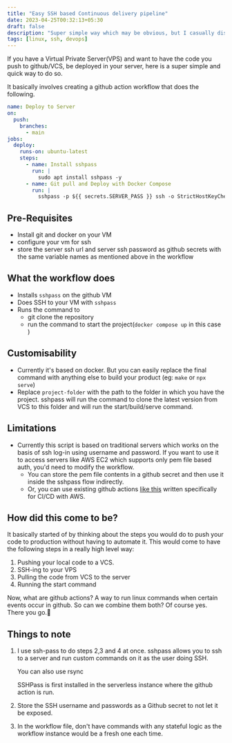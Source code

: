 ```yaml
---
title: "Easy SSH based Continuous delivery pipeline"
date: 2023-04-25T00:32:13+05:30
draft: false
description: "Super simple way which may be obvious, but I casually discovered to set up a deployment pipeline to a Linux server"
tags: [linux, ssh, devops]
---
```


If you have a Virtual Private Server(VPS) and want to have the code you push to github/VCS, be deployed in your server, here is a super simple and quick way to do so.

It basically involves creating a github action workflow that does the following.

```yml
name: Deploy to Server
on:
  push:
    branches:
      - main
jobs:
  deploy:
    runs-on: ubuntu-latest
    steps:
      - name: Install sshpass
        run: |
          sudo apt install sshpass -y
      - name: Git pull and Deploy with Docker Compose
        run: |
          sshpass -p ${{ secrets.SERVER_PASS }} ssh -o StrictHostKeyChecking=no ${{ secrets.SERVER_NAME }} "cd project-folder && git pull && docker compose up -d"
```

## Pre-Requisites

- Install git and docker on your VM
- configure your vm for ssh
- store the server ssh url and server ssh password as github secrets with the same variable names as mentioned above in the workflow

## What the workflow does

- Installs `sshpass` on the github VM
- Does SSH to your VM with `sshpass`
- Runs the command to
  - git clone the repository
  - run the command to start the project(`docker compose up` in this case )

## Customisability

- Currently it's based on docker. But you can easily replace the final command with anything else to build your product (eg: `make` or `npx serve`)
- Replace `project-folder` with the path to the folder in which you have the project. sshpass will run the command to clone the latest version from VCS to this folder and will run the start/build/serve command.

## Limitations

- Currently this script is based on traditional servers which works on the basis of ssh log-in using username and password. If you want to use it to access servers like AWS EC2 which supports only pem file based auth, you'd need to modify the workflow.
  - You can store the pem file contents in a github secret and then use it inside the sshpass flow indirectly.
  - Or, you can use existing github actions [like this](https://lightrains.com/blogs/deploy-aws-ec2-using-github-actions) written specifically for CI/CD with AWS.

## How did this come to be?

It basically started of by thinking about the steps you would do to push your code to production without having to automate it. This would come to have the following steps in a really high level way:

1. Pushing your local code to a VCS.
2. SSH-ing to your VPS
3. Pulling the code from VCS to the server
4. Running the start command

Now, what are github actions? A way to run linux commands when certain events occur in github. So can we combine them both? Of course yes.
There you go.🙂

## Things to note

1. I use ssh-pass to do steps 2,3 and 4 at once.
   sshpass allows you to ssh to a server and run custom commands on it as the user doing SSH.

   You can also use rsync

   SSHPass is first installed in the serverless instance where the github action is run.

2. Store the SSH username and passwords as a Github secret to not let it be exposed.
3. In the workflow file, don't have commands with any stateful logic as the workflow instance would be a fresh one each time.
